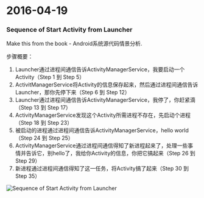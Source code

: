 # 2016-04-19

### Sequence of Start Activity from Launcher
Make this from the book - Android系统源代码情景分析.

步骤概要：  

1. Launcher通过进程间通信告诉ActivityManagerService，我要启动一个Activity（Step 1 到 Step 5）
2. ActivitManagerService将Activity的信息保存起来，然后通过进程间通信告诉Launcher，那你先停下来（Step 6 到 Step 12）
3. Launcher通过进程间通信告诉ActivityManagerService，我停了，你赶紧滴（Step 13 到 Step 17）
4. ActivityManagerService发现这个Activity所需进程不存在，先启动个进程（Step 18 到 Step 23）
5. 被启动的进程通过进程间通信告诉ActivityManagerService，hello world（Step 24 到 Step 25）
6. ActivityManagerService通过进程间通信得知了新进程起来了，处理一些事情并告诉它，别hello了，我给你Activity的信息，你把它搞起来（Step 26 到 Step 29）
7. 新进程通过进程间通信得知了这一任务，将Activity搞了起来（Step 30 到 Step 35）

![Sequence of Start Activity from Launcher](https://github.com/Nightonke/Notes/blob/master/Pictures/StartActivityFromLauncher.png)

